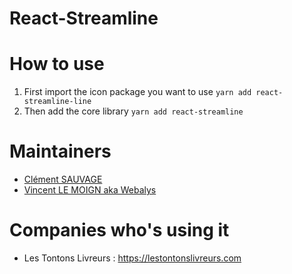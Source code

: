 # React-Streamline

# How to use

1. First import the icon package you want to use `yarn add react-streamline-line`
1. Then add the core library `yarn add react-streamline`

# Maintainers

 - [Clément SAUVAGE](https://twitter.com/clementsauvage) 
 - [Vincent LE MOIGN aka Webalys](https://twitter.com/webalys)

# Companies who's using it 

- Les Tontons Livreurs : https://lestontonslivreurs.com
